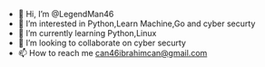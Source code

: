 - 👋 Hi, I’m @LegendMan46
- 👀 I’m interested in Python,Learn Machine,Go and cyber securty
- 🌱 I’m currently learning Python,Linux
- 💞️ I’m looking to collaborate on cyber securty
- 📫 How to reach me can46ibrahimcan@gmail.com


